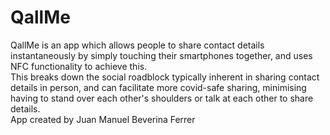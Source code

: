 # QallMe
QallMe is an app which allows people to share contact details instantaneously by simply touching their smartphones together, and uses NFC functionality to achieve this.  
This breaks down the social roadblock typically inherent in sharing contact details in person, and can facilitate more covid-safe sharing, minimising having to stand over each other's shoulders or talk at each other to share details.  
App created by Juan Manuel Beverina Ferrer
